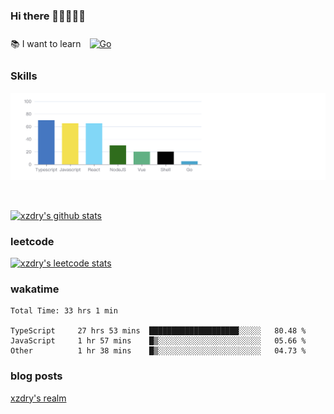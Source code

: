 ### Hi there 👋👋👋👋👋

 :books: I want to learn <a href="https://go.dev/" target="_blank"><img style="margin: 10px" src="https://profilinator.rishav.dev/skills-assets/go-original.svg" alt="Go" height="50" /></a>  

### Skills
![](img/2022-09-05-22-04-20.png)

<br />

[![xzdry's github stats](https://github-readme-stats.vercel.app/api?username=xzdry&count_private=true&show_icons=true&theme=vue)](https://github.com/xzdry)

### leetcode
[![xzdry's leetcode stats](https://leetcard.jacoblin.cool/xzdry-2?theme=light&font=Anek%20Kannada&site=cn)](https://leetcode.cn/u/xzdry-2/)

### wakatime
<!--START_SECTION:waka-->

```text
Total Time: 33 hrs 1 min

TypeScript     27 hrs 53 mins  ████████████████████░░░░░   80.48 %
JavaScript     1 hr 57 mins    █▒░░░░░░░░░░░░░░░░░░░░░░░   05.66 %
Other          1 hr 38 mins    █▒░░░░░░░░░░░░░░░░░░░░░░░   04.73 %
```

<!--END_SECTION:waka-->

### blog posts
[xzdry's realm](https://www.justdry.net/)

